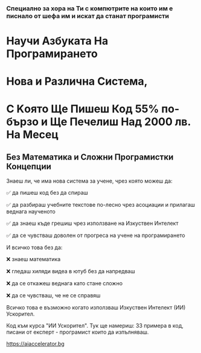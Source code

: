 ### Специално за хора на Ти с компютрите на които им е писнало от шефа им и искат да станат програмисти
# Научи Азбуката На Програмирането 
# Нова и Различна Система,
# С Kоято Ще Пишеш Код 55% по-бързо и Ще Печелиш Над 2000 лв. На Месец

## Без Математика и Сложни Програмистки Концепции

Знаеш ли, че има нова система за учене, чрез която можеш да:

✅ да пишеш код без да спираш

✅ да разбираш учебните текстове по-лесно чрез асоциации и прилагаш веднага наученото

✅ да знаеш къде грешиш чрез използване на Изкуствен Интелект

✅ да се чувстваш доволен от прогреса на учене на програмирането

И всичко това без да:

❌ знаеш математика 

❌ гледаш хиляди видеа в ютуб без да напредваш

❌ да се откажеш веднага като стане сложно

❌ да се чувстваш, че не се справяш

Всичко това е възможно когато използваш Изкуствен Интелект (ИИ) Ускорител.

Код към курса "ИИ Ускорител".
Тук ще намериш:
33 примера в код, писани от експерт - програмист които да изпълняваш.

https://aiaccelerator.bg

